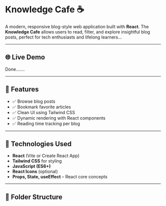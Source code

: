# Knowledge Cafe ☕️

A modern, responsive blog-style web application built with **React**. The **Knowledge Cafe** allows users to read, filter, and explore insightful blog posts, perfect for tech enthusiasts and lifelong learners...

---

## 🌐 Live Demo
Done.......


---

## 🧠 Features

- ✅ Browse blog posts
- ✅ Bookmark favorite articles
- ✅ Clean UI using Tailwind CSS
- ✅ Dynamic rendering with React components
- ✅ Reading time tracking per blog

---

## 🚀 Technologies Used

- **React** (Vite or Create React App)
- **Tailwind CSS** for styling
- **JavaScript (ES6+)**
- **React Icons** (optional)
- **Props, State, useEffect** – React core concepts

---

## 📁 Folder Structure

